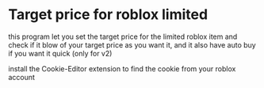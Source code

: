 # Target price for roblox limited

this program let you set the target price for the limited roblox item
and check if it blow of your target price as you want it,
and it also have auto buy if you want it quick (only for v2)

install the <a herf="https://chrome.google.com/webstore/detail/cookie-editor/hlkenndednhfkekhgcdicdfddnkalmdm?hl=id">Cookie-Editor</a> extension to find the cookie from your roblox account
